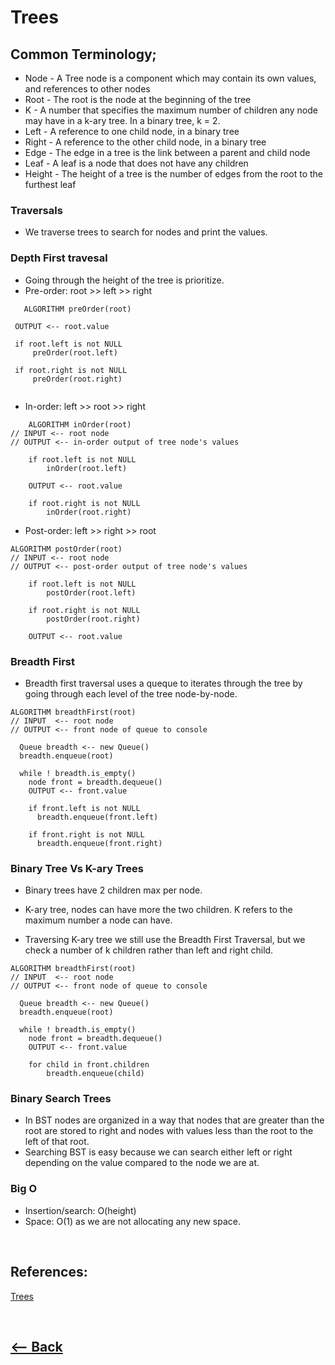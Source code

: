 # Trees
## Common Terminology;
* Node - A Tree node is a component which may contain its own values, and references to other nodes
* Root - The root is the node at the beginning of the tree
* K - A number that specifies the maximum number of children any node may have in a k-ary tree. In a binary tree, k = 2.
* Left - A reference to one child node, in a binary tree
* Right - A reference to the other child node, in a binary tree
* Edge - The edge in a tree is the link between a parent and child node
* Leaf - A leaf is a node that does not have any children
* Height - The height of a tree is the number of edges from the root to the furthest leaf

### Traversals
* We traverse trees to search for nodes and print the values.

### Depth First travesal
* Going through the height of the tree is prioritize.
* Pre-order: root >> left >> right
 ```
    ALGORITHM preOrder(root)

  OUTPUT <-- root.value

  if root.left is not NULL
      preOrder(root.left)

  if root.right is not NULL
      preOrder(root.right)
      
```

* In-order: left >> root >> right
```
    ALGORITHM inOrder(root)
// INPUT <-- root node
// OUTPUT <-- in-order output of tree node's values

    if root.left is not NULL
        inOrder(root.left)

    OUTPUT <-- root.value

    if root.right is not NULL
        inOrder(root.right)

```

* Post-order: left >> right >> root
```
ALGORITHM postOrder(root)
// INPUT <-- root node
// OUTPUT <-- post-order output of tree node's values

    if root.left is not NULL
        postOrder(root.left)

    if root.right is not NULL
        postOrder(root.right)

    OUTPUT <-- root.value

```

### Breadth First
* Breadth first traversal uses a queque to iterates through the tree by going through each level of the tree node-by-node.
```
ALGORITHM breadthFirst(root)
// INPUT  <-- root node
// OUTPUT <-- front node of queue to console

  Queue breadth <-- new Queue()
  breadth.enqueue(root)

  while ! breadth.is_empty()
    node front = breadth.dequeue()
    OUTPUT <-- front.value

    if front.left is not NULL
      breadth.enqueue(front.left)

    if front.right is not NULL
      breadth.enqueue(front.right)

```
### Binary Tree Vs K-ary Trees
* Binary trees have 2 children max per node.
* K-ary tree, nodes can have more the two children. K refers to the maximum number a node can have.

* Traversing K-ary tree we still use the Breadth First Traversal, but we check a number of k children rather than left and right child.
```
ALGORITHM breadthFirst(root)
// INPUT  <-- root node
// OUTPUT <-- front node of queue to console

  Queue breadth <-- new Queue()
  breadth.enqueue(root)

  while ! breadth.is_empty()
    node front = breadth.dequeue()
    OUTPUT <-- front.value

    for child in front.children
        breadth.enqueue(child)
 ```
### Binary Search Trees
* In BST nodes are organized in a way that nodes that are greater than the root are stored to right and nodes with values less than the root to the left of that root.
* Searching BST is easy because we can search either left or right depending on the value compared to the node we are at.

### Big O
* Insertion/search: O(height)
* Space: O(1) as we are not allocating any new space.

<br />

## References:

[Trees](https://codefellows.github.io/common_curriculum/data_structures_and_algorithms/Code_401/class-15/resources/Trees.html)

<br />

## [<-- Back](README.md) 